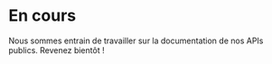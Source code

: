 # En cours

Nous sommes entrain de travailler sur la documentation de nos APIs publics. Revenez bientôt !

